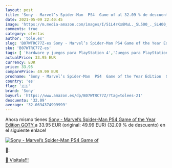 ```yaml
---
layout: post
title: 'Sony - Marvel’s Spider-Man  PS4  Game of al 32.09 % de descuento'
date: 2021-05-09 22:40:45
image: 'https://m.media-amazon.com/images/I/51L4rKx8MuL._SL500_._SL400_.jpg'
comments: true
category: ofertas
author: 'tole.es'
slug: 'B07WTRC77Z-es Sony - Marvel’s Spider-Man PS4 Game of the Year Edition GOTY'
sku: 'B07WTRC77Z-es'
tags: [ 'Hardware y juegos para PlayStation 4','Juegos para PlayStation 4','Sistemas precursores y micro consolas','Videojuegos','ps4','sony', ]
actualPrice: 33.95 EUR
currency: EUR
price: 33.95
comparePrice: 49.99 EUR
prodname: 'Sony - Marvel’s Spider-Man  PS4  Game of the Year Edition  GOTY '
country: 'es'
flag: '🇪🇸'
brand: 'Sony'
buyurl: 'https://www.amazon.es/dp/B07WTRC77Z/?tag=tolees-21'
descuento: '32.09'
average: '32.0634374999999'
---
```


Ahora mismo tienes [Sony - Marvel’s Spider-Man  PS4  Game of the Year Edition  GOTY ](https://www.amazon.es/dp/B07WTRC77Z/?tag=tolees-21) a 33.95 EUR (original: 49.99 EUR) (32.09 %  de descuento) en el siguiente enlace!

[![Sony - Marvel’s Spider-Man  PS4  Game of](https://m.media-amazon.com/images/I/51L4rKx8MuL._SL500_._SL400_.jpg)](https://www.amazon.es/dp/B07WTRC77Z/?tag=tolees-21)

🔎:


[🛒 Visítala!!!](https://www.amazon.es/dp/B07WTRC77Z/?tag=tolees-21)
